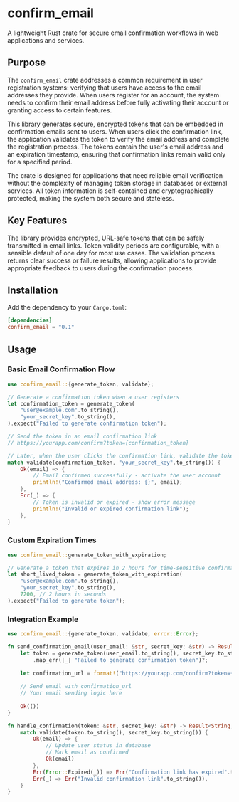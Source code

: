 # confirm_email

A lightweight Rust crate for secure email confirmation workflows in web applications and services.

## Purpose

The `confirm_email` crate addresses a common requirement in user registration systems: verifying that users have access to the email addresses they provide. When users register for an account, the system needs to confirm their email address before fully activating their account or granting access to certain features.

This library generates secure, encrypted tokens that can be embedded in confirmation emails sent to users. When users click the confirmation link, the application validates the token to verify the email address and complete the registration process. The tokens contain the user's email address and an expiration timestamp, ensuring that confirmation links remain valid only for a specified period.

The crate is designed for applications that need reliable email verification without the complexity of managing token storage in databases or external services. All token information is self-contained and cryptographically protected, making the system both secure and stateless.

## Key Features

The library provides encrypted, URL-safe tokens that can be safely transmitted in email links. Token validity periods are configurable, with a sensible default of one day for most use cases. The validation process returns clear success or failure results, allowing applications to provide appropriate feedback to users during the confirmation process.

## Installation

Add the dependency to your `Cargo.toml`:

```toml
[dependencies]
confirm_email = "0.1"
```

## Usage

### Basic Email Confirmation Flow

```rust
use confirm_email::{generate_token, validate};

// Generate a confirmation token when a user registers
let confirmation_token = generate_token(
    "user@example.com".to_string(),
    "your_secret_key".to_string(),
).expect("Failed to generate confirmation token");

// Send the token in an email confirmation link
// https://yourapp.com/confirm?token={confirmation_token}

// Later, when the user clicks the confirmation link, validate the token
match validate(confirmation_token, "your_secret_key".to_string()) {
    Ok(email) => {
        // Email confirmed successfully - activate the user account
        println!("Confirmed email address: {}", email);
    },
    Err(_) => {
        // Token is invalid or expired - show error message
        println!("Invalid or expired confirmation link");
    },
}
```

### Custom Expiration Times

```rust
use confirm_email::generate_token_with_expiration;

// Generate a token that expires in 2 hours for time-sensitive confirmations
let short_lived_token = generate_token_with_expiration(
    "user@example.com".to_string(),
    "your_secret_key".to_string(),
    7200, // 2 hours in seconds
).expect("Failed to generate token");
```

### Integration Example

```rust
use confirm_email::{generate_token, validate, error::Error};

fn send_confirmation_email(user_email: &str, secret_key: &str) -> Result<(), String> {
    let token = generate_token(user_email.to_string(), secret_key.to_string())
        .map_err(|_| "Failed to generate confirmation token")?;
    
    let confirmation_url = format!("https://yourapp.com/confirm?token={}", token);
    
    // Send email with confirmation_url
    // Your email sending logic here
    
    Ok(())
}

fn handle_confirmation(token: &str, secret_key: &str) -> Result<String, String> {
    match validate(token.to_string(), secret_key.to_string()) {
        Ok(email) => {
            // Update user status in database
            // Mark email as confirmed
            Ok(email)
        },
        Err(Error::Expired(_)) => Err("Confirmation link has expired".to_string()),
        Err(_) => Err("Invalid confirmation link".to_string()),
    }
}
```

